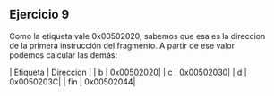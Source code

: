## Ejercicio 9

Como la etiqueta vale 0x00502020, sabemos que esa es la direccion  
de la primera instrucción del fragmento. A partir de ese valor  
podemos calcular las demás:

|  Etiqueta | Direccion |
|  b        | 0x00502020|
|  c        | 0x00502030|
|  d        | 0x0050203C|
|  fin      | 0x00502044|
